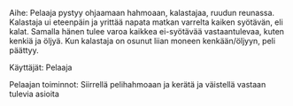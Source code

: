 Aihe: 
Pelaaja pystyy ohjaamaan hahmoaan, kalastajaa, ruudun reunassa. Kalastaja ui eteenpäin ja yrittää 
napata matkan varrelta kaiken syötävän, eli kalat. Samalla hänen tulee varoa kaikkea 
ei-syötävää vastaantulevaa, kuten kenkiä ja öljyä. Kun kalastaja on osunut liian moneen kenkään/öljyyn, peli päättyy.

Käyttäjät: 
Pelaaja

Pelaajan toiminnot:
Siirrellä pelihahmoaan ja kerätä ja väistellä vastaan tulevia asioita
